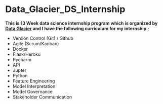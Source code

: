 # Data_Glacier_DS_Internship

**This is 13 Week data science internship program which is organized by [Data Glacier](https://www.linkedin.com/company/dataglacier/) and I have the following curriculum for my internship ;**

- Version Control (Git) / Github
- Agile (Scrum/Kanban)
- Docker
- Flask/Heroku
- Pycharm
- API
- Jupter
- Python
- Feature Engineering
- Model Interpretation
- Model Governance
- Stakeholder Communication
